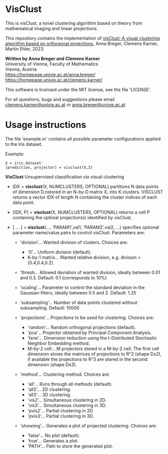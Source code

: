 # VisClust

This is visClust, a novel clustering algorithm based on theory from mathematical imaging and linear projections.

This repository contains the implementation of [visClust: A visual clustering algorithm based on orthogonal projections](https://arxiv.org/abs/2211.03894), Anna Breger, Clemens Karner, Martin Ehler, 2023.

**Written by Anna Breger and Clemens Karner**\
University of Vienna, Faculty of Mathematics\
Vienna, Austria\
https://homepage.univie.ac.at/anna.breger/
https://homepage.univie.ac.at/clemens.karner/

This software is licensed under the MIT license, see the file 'LICENSE'.

For all questions, bugs and suggestions please email
clemens.karner@univie.ac.at or anna.breger@univie.ac.at

# Usage instructions

The file 'example.m' contains all possible parameter configurations applied to the Iris dataset.

Example:
```
X = iris_dataset'
[prediction, projector] = visclust(X,3)
```

**VisClust** Unsupervised classification via visual clustering
   - IDX = **visclust**(X, NUMCLUSTERS, OPTIONAL) partitions N data points of dimension D,nstored in an N-by-D matrix X, into K clusters. VISCLUST returns a vector IDX of length N containing the cluster indices of each data point.

   - [IDX, P] = **visclust**(X, NUMCLUSTERS, OPTIONAL) returns a cell P containing the optimal projection(s) identified by visClust.

   - [ ... ] = **visclust**(..., 'PARAM1',val1, 'PARAM2',val2, ...) specifies optional parameter name/value pairs to control visClust. Parameters are:

      - 'division'... Wanted division of clusters. Choices are:
         - '0'... Uniform division (default).
         - K-by-1 matrix... Wanted relative division, e.g. division = [0.4,0.4,0.2].

      - 'thresh... Allowed deviation of wanted division, ideally between 0.01 and 0.3. Default: 0.1 (corresponds to 10%)

      - 'scaling'... Parameter to control the standard deviation in the Gaussian filters, ideally between 0.5 and 2. Default: 1.25

      - 'subsampling'... Number of data points clustered without subsampling. Default: 10000
    
      - 'projections'... Projections to be used for clustering. Choices are:
         - 'random'... Random orthogonal projections (default).
         - 'pca'... Projector obtained by Principal Component Analysis.
         - 'tsne'... Dimension reduction using the t-Distributed Stochastic Neighbor Embedding method.
         - M-by-2 cell... M projectors stored in a M-by-2 cell. The first cell dimension stores the matrices of projections to R^2 (shape Dx2), if available the projections to R^3 are stored in the second dimension (shape Dx3).

      - 'method'... Clustering method. Choices are:
         - 'all'... Runs through all methods (default).
         - 'all2'... 2D clustering.
         - 'all3'... 3D clustering.
         - 'vis2'... Simultaneous clustering in 2D.
         - 'vis3'... Simultaneous clustering in 3D.
         - 'pvis2'... Partial clustering in 2D.
         - 'pvis3'... Partial clustering in 3D.

      - 'showimg'... Generates a plot of projected clustering. Choices are:
         - 'false'... No plot (default).
         - 'true'... Generates a plot.
         - 'PATH'... Path to store the generated plot.
